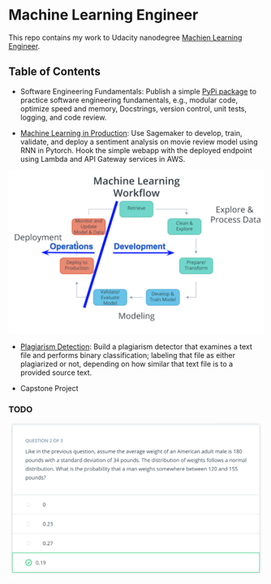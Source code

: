 # Machine Learning Engineer

This repo contains my work to Udacity nanodegree [Machien Learning Engineer](https://www.udacity.com/course/machine-learning-engineer-nanodegree--nd009t).

## Table of Contents

* Software Engineering Fundamentals: Publish a simple [PyPi package](https://github.com/scumabo/Number-Guessing-Game) to practice software engineering fundamentals, e.g., modular code, optimize speed and memory, Docstrings, version control, unit tests, logging, and code review.

* [Machine Learning in Production](SentimentLSTM): Use Sagemaker to develop, train, validate, and deploy a sentiment analysis on movie review model using RNN in Pytorch. Hook the simple webapp with the deployed endpoint using Lambda and API Gateway services in AWS.

![](2020-05-20-16-46-43.png)

* [Plagiarism Detection](plagiarism_detection): Build a plagiarism detector that examines a text file and performs binary classification; labeling that file as either plagiarized or not, depending on how similar that text file is to a provided source text.


* Capstone Project




### TODO

![](2020-05-18-20-35-07.png)